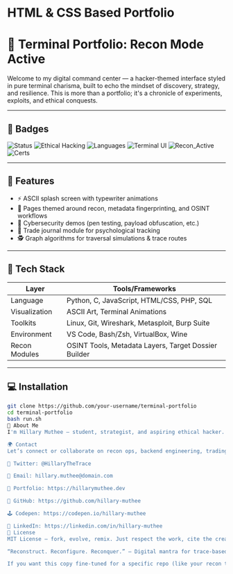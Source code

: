 # HTML & CSS Based Portfolio
# 🧠 Terminal Portfolio: Recon Mode Active

Welcome to my digital command center — a hacker-themed interface styled in pure terminal charisma, built to echo the mindset of discovery, strategy, and resilience. This is more than a portfolio; it's a chronicle of experiments, exploits, and ethical conquests.

---

## 🧬 Badges

![Status](https://img.shields.io/badge/Status-Online-green)
![Ethical Hacking](https://img.shields.io/badge/focus-Ethical%20Hacking-blueviolet)
![Languages](https://img.shields.io/badge/languages-Python%20%7C%20C%20%7C%20JavaScript%20%7C%20HTML/CSS-important)
![Terminal UI](https://img.shields.io/badge/interface-Terminal%20Styled-critical)
![Recon_Active](https://img.shields.io/badge/Recon_Signal-Active-success)
![Certs](https://img.shields.io/badge/Certs-CEH%20%7C%20OSCP%20%7C%20PNPT-informational)

---

## 🚀 Features

- ⚡ ASCII splash screen with typewriter animations
- 🧩 Pages themed around recon, metadata fingerprinting, and OSINT workflows
- 🔐 Cybersecurity demos (pen testing, payload obfuscation, etc.)
- 🎯 Trade journal module for psychological tracking
- 🕵️ Graph algorithms for traversal simulations & trace routes

---

## 🧰 Tech Stack

| Layer             | Tools/Frameworks                                       |
|------------------|--------------------------------------------------------|
| Language          | Python, C, JavaScript, HTML/CSS, PHP, SQL             |
| Visualization     | ASCII Art, Terminal Animations                         |
| Toolkits          | Linux, Git, Wireshark, Metasploit, Burp Suite         |
| Environment       | VS Code, Bash/Zsh, VirtualBox, Wine                   |
| Recon Modules     | OSINT Tools, Metadata Layers, Target Dossier Builder  |

---

## 💻 Installation

```bash
git clone https://github.com/your-username/terminal-portfolio
cd terminal-portfolio
bash run.sh
🧠 About Me
I'm Hillary Muthee — student, strategist, and aspiring ethical hacker. With roots in code and a flair for digital resilience, I engineer recon workflows, DSA simulations, and exploit environments that reflect both discipline and creativity. If it runs in the shadows and sparks curiosity, I’m likely building it or tracing it.

🌍 Contact
Let’s connect or collaborate on recon ops, backend engineering, trading strategies, or psychological profiling for code and finance. Tactical synergy welcome.

💬 Twitter: @HillaryTheTrace

📧 Email: hillary.muthee@domain.com

🔗 Portfolio: https://hillarymuthee.dev

📁 GitHub: https://github.com/hillary-muthee

🕹️ Codepen: https://codepen.io/hillary-muthee

📜 LinkedIn: https://linkedin.com/in/hillary-muthee
🧾 License
MIT License — fork, evolve, remix. Just respect the work, cite the creator, and keep things ethical.

“Reconstruct. Reconfigure. Reconquer.” — Digital mantra for trace-based resilience

If you want this copy fine-tuned for a specific repo (like your recon toolkit or DSA module), or embedded with your actual ASCII splash logo at the top — I can customize it even further. Just toss me the specs, or say “inject splash” and I’ll patch it like a seasoned sysadmin.
